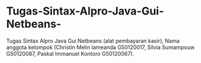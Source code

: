# Tugas-Sintax-Alpro-Java-Gui-Netbeans-
Tugas Sintax Alpro Java Gui Netbeans (alat pembayaran kasir), Nama anggota kelompok (Christin Melin lameanda G50120017, Silvia Sumampouw G50120087, Paskal Immanuel Kontoro G50120067).
